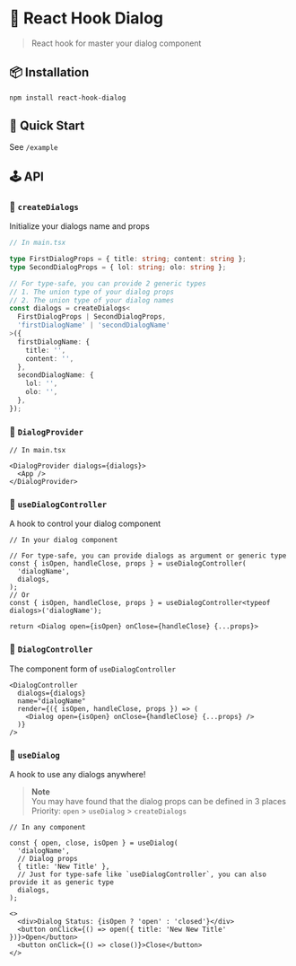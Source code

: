 # 💬 React Hook Dialog

> React hook for master your dialog component

## 📦 Installation

```bash
npm install react-hook-dialog
```

## 🚀 Quick Start

See `/example`

## 🕹 API

### 🔗 `createDialogs`

Initialize your dialogs name and props

```ts
// In main.tsx

type FirstDialogProps = { title: string; content: string };
type SecondDialogProps = { lol: string; olo: string };

// For type-safe, you can provide 2 generic types
// 1. The union type of your dialog props
// 2. The union type of your dialog names
const dialogs = createDialogs<
  FirstDialogProps | SecondDialogProps,
  'firstDialogName' | 'secondDialogName'
>({
  firstDialogName: {
    title: '',
    content: '',
  },
  secondDialogName: {
    lol: '',
    olo: '',
  },
});
```

### 🔗 `DialogProvider`

```tsx
// In main.tsx

<DialogProvider dialogs={dialogs}>
  <App />
</DialogProvider>
```

### 🔗 `useDialogController`

A hook to control your dialog component

```tsx
// In your dialog component

// For type-safe, you can provide dialogs as argument or generic type
const { isOpen, handleClose, props } = useDialogController(
  'dialogName',
  dialogs,
);
// Or
const { isOpen, handleClose, props } = useDialogController<typeof dialogs>('dialogName');

return <Dialog open={isOpen} onClose={handleClose} {...props}>
```

### 🔗 `DialogController`

The component form of `useDialogController`

```tsx
<DialogController
  dialogs={dialogs}
  name="dialogName"
  render={({ isOpen, handleClose, props }) => (
    <Dialog open={isOpen} onClose={handleClose} {...props} />
  )}
/>
```

### 🔗 `useDialog`

A hook to use any dialogs anywhere!

> **Note**  
> You may have found that the dialog props can be defined in 3 places  
> Priority: `open` > `useDialog` > `createDialogs`

```tsx
// In any component

const { open, close, isOpen } = useDialog(
  'dialogName',
  // Dialog props
  { title: 'New Title' },
  // Just for type-safe like `useDialogController`, you can also provide it as generic type
  dialogs,
);
```

```tsx
<>
  <div>Dialog Status: {isOpen ? 'open' : 'closed'}</div>
  <button onClick={() => open({ title: 'New New Title' })}>Open</button>
  <button onClick={() => close()}>Close</button>
</>
```
